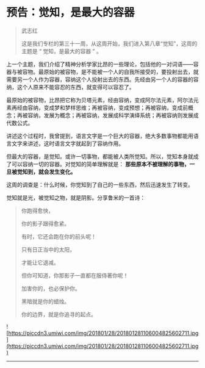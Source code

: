# 预告：觉知，是最大的容器

> 武志红
> 
> 这是我们专栏的第三十一周，从这周开始，我们进入第八章“觉知”，这周的主题是 “ 觉知，是最大的容器 ” 。

上一个主题，我们介绍了精神分析学家比昂的一些理论，包括他的一对词语——容器与被容物。最原始的被容物，是不能被一个人的自我所接受的，要投射出去，就需要另一个人作为容器，容纳这个人投射出去的东西。先经由另一个人的容器的容纳，这个人原来不能容忍的东西，就变得可以容忍了。

最原始的被容物，比昂把它称为贝塔元素，经由容纳，变成阿尔法元素，阿尔法元素再经由容纳，变成梦和梦样思维；再被容纳，变成预想；再被容纳，变成前概念；再被容纳，发展为概念；再被容纳，发展成科学演绎系统；再被容纳则发展成代数公式。

讲述这个过程时，我曾提到，语言文字是一个巨大的容器，绝大多数事物都能用语言文字来讲述，这时语言文字就起到了容纳作用。

但最大的容器，是觉知。或许一切事物，都能被人类所觉知。所以，觉知本身就成了可以容纳一切的容器。对觉知的简单理解就是： **那些原本不被理解的事物，一旦被觉知到，就会发生变化。**

这周的调查是：什么时候，你觉知到了自己的一些东西，然后迅速发生了转变。

觉知就是光，被觉知之物，就是阴影。分享鲁米的一首诗：

> 你跑得愈快，
> 
> 你的影子跟得愈紧。
> 
> 有时，它还会跑在你的前头呢！
> 
> 只有日正当中的太阳，
> 
> 才能让它退减。
> 
> 但你可知道，你那影子一直都在服侍著你呢！
> 
> 加害你的，也必保护你。
> 
> 黑暗就是你的蜡烛。
> 
> 你的边界，就是你追寻的起点。

![https://piccdn3.umiwi.com/img/201801/28/201801281106004825602711.jpg](https://piccdn3.umiwi.com/img/201801/28/201801281106004825602711.jpg)

---
